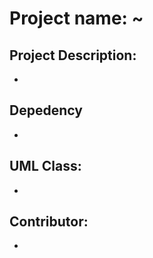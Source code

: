 # **Project name:** ~


## **Project Description:**
-

## **Depedency**
-

## **UML Class:**
-

## **Contributor:**
-
